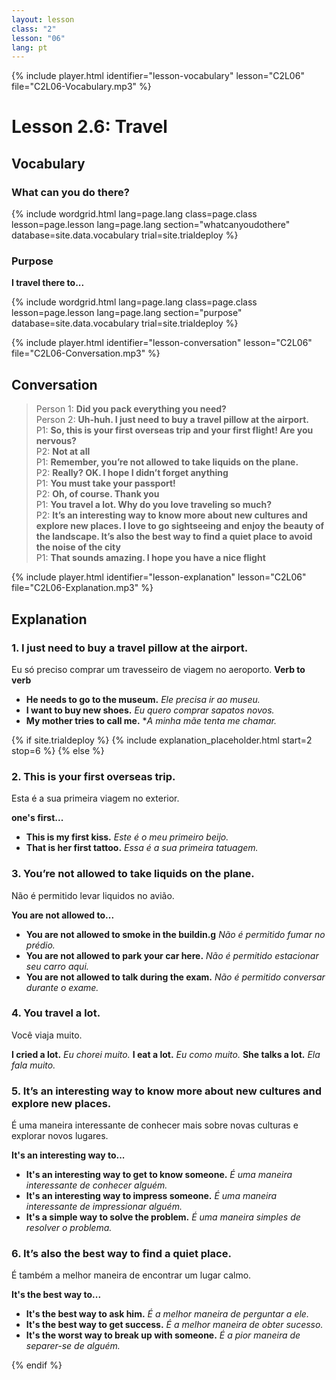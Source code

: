 ```yaml
---
layout: lesson
class: "2"
lesson: "06"
lang: pt
---
```


{% include player.html identifier="lesson-vocabulary" lesson="C2L06" file="C2L06-Vocabulary.mp3" %}
# Lesson 2.6: Travel 


## Vocabulary
### What can you do there?

{% include wordgrid.html lang=page.lang
		class=page.class 
		lesson=page.lesson 
		lang=page.lang
		section="whatcanyoudothere"
		database=site.data.vocabulary 
		trial=site.trialdeploy %}




### Purpose 

**I travel there to...**

{% include wordgrid.html lang=page.lang
		class=page.class 
		lesson=page.lesson 
		lang=page.lang
		section="purpose"
		database=site.data.vocabulary 
		trial=site.trialdeploy %}



{% include player.html identifier="lesson-conversation" lesson="C2L06" file="C2L06-Conversation.mp3" %}
## Conversation


> Person 1: **Did you pack everything you need?**  
> Person 2: **Uh-huh. I just need to buy a travel pillow at the airport.**  
> P1: **So, this is your first overseas trip and your first flight! Are you nervous?**  
> P2: **Not at all**  
> P1: **Remember, you’re not allowed to take liquids on the plane.**  
> P2: **Really? OK. I hope I didn’t forget anything**  
> P1: **You must take your passport!**  
> P2: **Oh, of course. Thank you**  
> P1: **You travel a lot. Why do you love traveling so much?**  
> P2: **It’s an interesting way to know more about new cultures and explore new places. I love to go sightseeing and enjoy the beauty of the landscape. It’s also the best way to find a quiet place to avoid the noise of the city**  
> P1: **That sounds amazing. I hope you have a nice flight**  


{% include player.html identifier="lesson-explanation" lesson="C2L06" file="C2L06-Explanation.mp3" %}
## Explanation


### 1. I just need to buy a travel pillow at the airport.

Eu só preciso comprar um travesseiro de viagem no aeroporto.
**Verb to verb**

- **He needs to go to the museum.** *Ele precisa ir ao museu.*
- **I want to buy new shoes.** *Eu quero comprar sapatos novos.*
- **My mother tries to call me.** **A minha mãe tenta me chamar.*

{% if site.trialdeploy %}
	{% include explanation_placeholder.html start=2 stop=6 %}
	{% else %}



### 2. This is your first overseas trip.

Esta é a sua primeira viagem no exterior.

**one's first...**

- **This is my first kiss.** *Este é o meu primeiro beijo.*
- **That is her first tattoo.** *Essa é a sua primeira tatuagem.*


### 3.  You’re not allowed to take liquids on the plane.

Não é permitido levar liquidos no avião. 

**You are not allowed to...**

- **You are not allowed to smoke in the buildin.g** *Não é permitido fumar no prédio.*
- **You are not allowed to park your car here.** *Não é permitido estacionar seu carro aqui.*
- **You are not allowed to talk during the exam.** *Não é permitido conversar durante o exame.*


### 4.  You travel a lot.

Você viaja muito.  

**I cried a lot.** *Eu chorei muito.*
**I eat a lot.** *Eu como muito.*
**She talks a lot.** *Ela fala muito.*

### 5.  It’s an interesting way to know more about new cultures and explore new places.

É uma maneira interessante de conhecer mais sobre novas culturas e explorar novos lugares.

**It's an interesting way to...**

- **It's an interesting way to get to know someone.** *É uma maneira interessante de conhecer alguém.*
- **It's an interesting way to impress someone.** *É uma maneira interessante de impressionar alguém.*
- **It's a simple way to solve the problem.** *É uma maneira simples de resolver o problema.*

### 6.   It’s also the best way to find a quiet place.

É também a melhor maneira de encontrar um lugar calmo.

**It's the best way to...**

- **It's the best way to ask him.** *É a melhor maneira de perguntar a ele.*
- **It's the best way to get success.** *É a melhor maneira de obter sucesso.*
- **It's the worst way to break up with someone.** *É a pior maneira de separer-se de alguém.*


{% endif %}